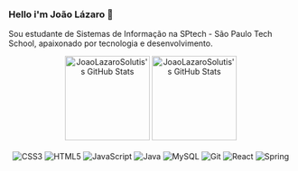 ### Hello i'm João Lázaro 👋

Sou estudante de Sistemas de Informação na SPtech - São Paulo Tech School, apaixonado por tecnologia e desenvolvimento.

<div  align="center">
  <img height="150em" src="https://github-readme-stats.vercel.app/api?username=JoaoLazaroSolutis&theme=dracula&show_icons=true&hide_border=true&count_private=true" alt="JoaoLazaroSolutis's GitHub Stats" />
<img height="150em" src="https://github-readme-stats.vercel.app/api/top-langs/?username=JoaoLazaroSolutis&theme=dracula&show_icons=true&hide_border=true&layout=compact" alt="JoaoLazaroSolutis's GitHub Stats" />
  </div>
<br>

<div align="center">
  <img src="https://icongr.am/devicon/css3-original.svg?size=50&color=60307e" alt="CSS3">
  <img src="https://icongr.am/devicon/html5-original.svg?size=50&color=60307e" alt="HTML5">
  <img src="https://icongr.am/devicon/javascript-plain.svg?size=50&color=60307e" alt="JavaScript">
  <img src="https://icongr.am/devicon/java-original.svg?size=50&color=60307e" alt="Java">
  <img src="https://icongr.am/devicon/mysql-original.svg?size=50&color=60307e" alt="MySQL">
  <img src="https://icongr.am/devicon/git-original.svg?size=50&color=60307e" alt="Git">
  <img src="https://icongr.am/devicon/react-original.svg?size=50&color=60307e" alt="React">
  <img src="https://img.icons8.com/?size=50&id=ZoxjA0jZDdFZ&format=png&color=60307e" alt="Spring">
</div>
